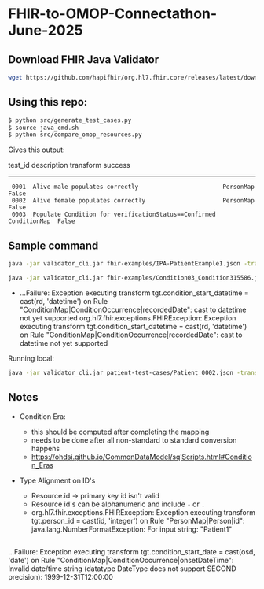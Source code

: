 # FHIR-to-OMOP-Connectathon-June-2025

## Download FHIR Java Validator 

```sh
wget https://github.com/hapifhir/org.hl7.fhir.core/releases/latest/download/validator_cli.jar
```

## Using this repo:

```sh
$ python src/generate_test_cases.py
$ source java_cmd.sh 
$ python src/compare_omop_resources.py 
```
Gives this output:

  test_id  description                                           transform     success
---------  ----------------------------------------------------  ------------  ---------
     0001  Alive male populates correctly                        PersonMap     False
     0002  Alive female populates correctly                      PersonMap     False
     0003  Populate Condition for verificationStatus==Confirmed  ConditionMap  False


## Sample command 

```sh 
java -jar validator_cli.jar fhir-examples/IPA-PatientExample1.json -transform PersonMap -ig https://build.fhir.org/ig/HL7/fhir-omop-ig -output test.json
```

```sh
java -jar validator_cli.jar fhir-examples/Condition03_Condition315586.json -transform ConditionMap -ig https://build.fhir.org/ig/HL7/fhir-omop-ig -output ConvertedCondition.json
```

-  ...Failure: Exception executing transform tgt.condition_start_datetime = cast(rd, 'datetime') on Rule "ConditionMap|ConditionOccurrence|recordedDate": cast to datetime not yet supported
org.hl7.fhir.exceptions.FHIRException: Exception executing transform tgt.condition_start_datetime = cast(rd, 'datetime') on Rule "ConditionMap|ConditionOccurrence|recordedDate": cast to datetime not yet supported

Running local:

```sh
java -jar validator_cli.jar patient-test-cases/Patient_0002.json -transform PersonMap -ig ./ig -output transformed-omop/Output_0002.json
```


## Notes 

- Condition Era:
    - this should be computed after completing the mapping
    - needs to be done after all non-standard to standard conversion happens 
    - https://ohdsi.github.io/CommonDataModel/sqlScripts.html#Condition_Eras

- Type Alignment on ID's
    - Resource.id -> primary key id isn't valid 
    - Resource id's can be alphanumeric and include `-` or `.`
    - org.hl7.fhir.exceptions.FHIRException: Exception executing transform tgt.person_id = cast(id, 'integer') on Rule "PersonMap|Person|id": java.lang.NumberFormatException: For input string: "Patient1"


## 
 ...Failure: Exception executing transform tgt.condition_start_date = cast(osd, 'date') on Rule "ConditionMap|ConditionOccurrence|onsetDateTime": Invalid date/time string (datatype DateType does not support SECOND precision): 1999-12-31T12:00:00